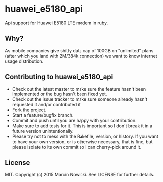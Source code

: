 # huawei_e5180_api

Api support for Huawei E5180 LTE modem in ruby.

## Why?

As mobile companies give shitty data cap of 100GB on "unlimited" plans (after which you land with 2M/384k connection) we want to know internet usage distribution.

## Contributing to huawei_e5180_api

* Check out the latest master to make sure the feature hasn't been implemented or the bug hasn't been fixed yet.
* Check out the issue tracker to make sure someone already hasn't requested it and/or contributed it.
* Fork the project.
* Start a feature/bugfix branch.
* Commit and push until you are happy with your contribution.
* Make sure to add tests for it. This is important so I don't break it in a future version unintentionally.
* Please try not to mess with the Rakefile, version, or history. If you want to have your own version, or is otherwise necessary, that is fine, but please isolate to its own commit so I can cherry-pick around it.

## License

MIT. Copyright (c) 2015 Marcin Nowicki. See LICENSE for further details.
